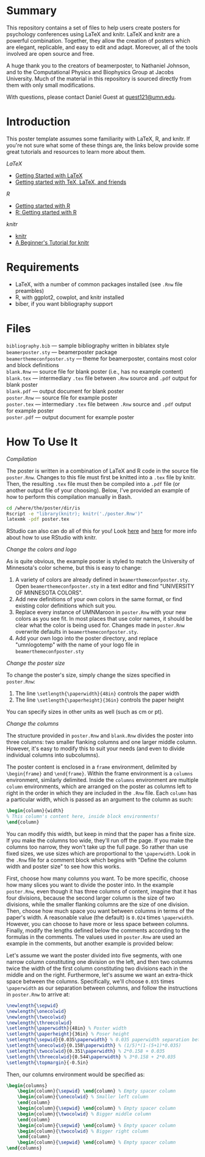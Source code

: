 Summary
=======

This repository contains a set of files to help users create posters for psychology conferences using LaTeX and knitr. LaTeX and knitr are a powerful combination. Together, they allow the creation of posters which are elegant, replicable, and easy to edit and adapt. Moreover, all of the tools involved are open source and free. 

A huge thank you to the creators of beamerposter, to Nathaniel Johnson, and to the Computational Physics and Biophysics Group at Jacobs University. Much of the material in this repository is sourced directly from them with only small modifications.

With questions, please contact Daniel Guest at guest121@umn.edu.

Introduction
============

This poster template assumes some familiarity with LaTeX, R, and knitr. If you're not sure what some of these things are, the links below provide some great tutorials and resources to learn more about them. 

*LaTeX*
- [Getting Started with LaTeX](https://www.maths.tcd.ie/~dwilkins/LaTeXPrimer/)
- [Getting started with TeX, LaTeX, and friends](https://www.tug.org/begin.html)

*R*
- [Getting started with R](https://support.rstudio.com/hc/en-us/articles/201141096-Getting-Started-with-R)
- [R: Getting started with R](http://scs.math.yorku.ca/index.php/R:_Getting_started_with_R)

*knitr*
- [knitr](https://yihui.name/knitr/)
- [A Beginner's Tutorial for knitr](https://joshldavis.com/2014/04/12/beginners-tutorial-for-knitr/)

Requirements
============

- LaTeX, with a number of common packages installed (see ``.Rnw`` file preambles)
- R, with ggplot2, cowplot, and knitr installed 
- biber, if you want bibliography support 

Files
=====

``bibliography.bib`` &mdash; sample bibliography written in biblatex style   
``beamerposter.sty`` &mdash; beamerposter package   
``beamerthemeconfposter.sty`` &mdash; theme for beamerposter, contains most color and block definitions   
``blank.Rnw`` &mdash; source file for blank poster (i.e., has no example content)   
``blank.tex`` &mdash; intermediary ``.tex`` file between ``.Rnw`` source and ``.pdf`` output for blank poster   
``blank.pdf`` &mdash; output document for blank poster   
``poster.Rnw`` &mdash; source file for example poster   
``poster.tex`` &mdash; intermediary ``.tex`` file between ``.Rnw`` source and ``.pdf`` output for example poster   
``poster.pdf`` &mdash; output document for example poster   

How To Use It
=============

*Compilation*

The poster is written in a combination of LaTeX and R code in the source file ``poster.Rnw``. Changes to this file must first be knitted into a ``.tex`` file by knitr. Then, the resulting ``.tex`` file must then be compiled into a ``.pdf`` file (or another output file of your choosing). Below, I've provided an example of how to perform this compilation manually in Bash.

```bash
cd /where/the/poster/dir/is
Rscript -e "library(knitr); knitr('./poster.Rnw')"
latexmk -pdf poster.tex
```

RStudio can also can do all of this for you! Look [here](https://support.rstudio.com/hc/en-us/articles/200552056-Using-Sweave-and-knitr) and [here](https://yihui.name/knitr/demo/rstudio/) for more info about how to use RStudio with knitr. 

*Change the colors and logo*

As is quite obvious, the example poster is styled to match the University of Minnesota's color scheme, but this is easy to change:
1. A variety of colors are already defined in ``beamerthemeconfposter.sty``. Open ``beamerthemeconfposter.sty`` in a text editor and find "UNIVERSITY OF MINNESOTA COLORS".
2. Add new definitions of your own colors in the same format, or find existing color definitions which suit you. 
3. Replace every instance of UMNMaroon in ``poster.Rnw`` with your new colors as you see fit. In most places that use color names, it should be clear what the color is being used for. Changes made in ``poster.Rnw`` overwrite defaults in ``beamerthemeconfposter.sty``. 
4. Add your own logo into the poster directory, and replace "umnlogotemp" with the name of your logo file in ``beamerthemeconfposter.sty``

*Change the poster size*

To change the poster's size, simply change the sizes specified in ``poster.Rnw``:
1. The line ``\setlength{\paperwidth}{48in}`` controls the paper width
2. The line ``\setlength{\paperheight}{36in}`` controls the paper height

You can specify sizes in other units as well (such as cm or pt). 

*Change the columns*

The structure provided in ``poster.Rnw`` and ``blank.Rnw`` divides the poster into three columns: two smaller flanking columns and one larger middle column. However, it's easy to modify this to suit your needs (and even to divide individual columns into subcolumns). 

The poster content is enclosed in a ``frame`` environment, delimited by ``\begin{frame}`` and ``\end{frame}``. Within the frame environment is a ``columns`` environment, similarly delimited. Inside the ``columns`` environment are multiple ``column`` environments, which are arranged on the poster as columns left to right in the order in which they are included in the ``.Rnw`` file. Each ``column`` has a particular width, which is passed as an argument to the column as such: 

```latex
\begin{column}{width}
% This column's content here, inside block environments!
\end{column}
```  

You can modify this width, but keep in mind that the paper has a finite size. If you make the columns too wide, they'll run off the page. If you make the columns too narrow, they won't take up the full page. So rather than use fixed sizes, we use sizes which are proportional to the ``\paperwidth``. Look in the ``.Rnw`` file for a comment block which begins with "Define the column width and poster size" to see how this works. 

First, choose how many columns you want. To be more specific, choose how many slices you want to divide the poster into. In the example ``poster.Rnw``, even though it has three columns of content, imagine that it has four divisions, because the second larger column is the size of two divisions, while the smaller flanking columns are the size of one division. Then, choose how much space you want between columns in terms of the paper's width. A reasonable value (the default) is ``0.024`` times ``\paperwidth``. However, you can choose to have more or less space between columns. Finally, modify the lengths defined below the comments according to the formulas in the comments. The values used in ``poster.Rnw`` are used an example in the comments, but another example is provided below:

Let's assume we want the poster divided into five segments, with one narrow column constituting one division on the left, and then two columns twice the width of the first column constituting two divisions each in the middle and on the right. Furthermore, let's assume we want an extra-thick space between the columns. Specifically, we'll choose ``0.035`` times ``\paperwidth`` as our separation between columns, and follow the instructions in ``poster.Rnw`` to arrive at:

```latex
\newlength{\sepwid}
\newlength{\onecolwid}
\newlength{\twocolwid}
\newlength{\threecolwid}
\setlength{\paperwidth}{48in} % Poster width
\setlength{\paperheight}{36in} % Poser height
\setlength{\sepwid}{0.035\paperwidth} % 0.035 paperwidth separation between columns
\setlength{\onecolwid}{0.158\paperwidth} % (1/5)*(1-(5+1)*0.035)
\setlength{\twocolwid}{0.351\paperwidth} % 2*0.158 + 0.035
\setlength{\threecolwid}{0.544\paperwidth} % 3*0.158 + 2*0.035
\setlength{\topmargin}{-0.5in}
```

Then, our columns environment would be specified as:

```latex
\begin{columns}
	\begin{column}{\sepwid} \end{column} % Empty spacer column
	\begin{column}{\onecolwid} % Smaller left column
	\end{column}
	\begin{column}{\sepwid} \end{column} % Empty spacer column
	\begin{column}{\twocolwid} % Bigger middle column
	\end{column}
	\begin{column}{\sepwid} \end{column} % Empty spacer column
	\begin{column}{\twocolwid} % Bigger right column
	\end{column}
	\begin{column}{\sepwid} \end{column} % Empty spacer column
\end{columns}
```
